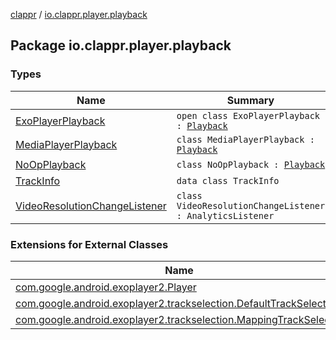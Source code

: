 [clappr](../index.md) / [io.clappr.player.playback](./index.md)

## Package io.clappr.player.playback

### Types

| Name | Summary |
|---|---|
| [ExoPlayerPlayback](-exo-player-playback/index.md) | `open class ExoPlayerPlayback : `[`Playback`](../io.clappr.player.components/-playback/index.md) |
| [MediaPlayerPlayback](-media-player-playback/index.md) | `class MediaPlayerPlayback : `[`Playback`](../io.clappr.player.components/-playback/index.md) |
| [NoOpPlayback](-no-op-playback/index.md) | `class NoOpPlayback : `[`Playback`](../io.clappr.player.components/-playback/index.md) |
| [TrackInfo](-track-info/index.md) | `data class TrackInfo` |
| [VideoResolutionChangeListener](-video-resolution-change-listener/index.md) | `class VideoResolutionChangeListener : AnalyticsListener` |

### Extensions for External Classes

| Name | Summary |
|---|---|
| [com.google.android.exoplayer2.Player](com.google.android.exoplayer2.-player/index.md) |  |
| [com.google.android.exoplayer2.trackselection.DefaultTrackSelector](com.google.android.exoplayer2.trackselection.-default-track-selector/index.md) |  |
| [com.google.android.exoplayer2.trackselection.MappingTrackSelector](com.google.android.exoplayer2.trackselection.-mapping-track-selector/index.md) |  |
